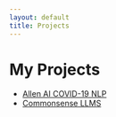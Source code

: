 ```yaml
---
layout: default
title: Projects
---
```


# My Projects

- [Allen AI COVID-19 NLP](/projects/allen-ai-nlp/) <!-- Link to the project page -->
- [Commonsense LLMS](/projects/commonsense-llms/) <!-- Link to the project page -->
